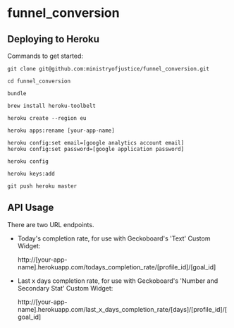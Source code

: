 funnel_conversion
=================

Deploying to Heroku
-------------------

Commands to get started:

    git clone git@github.com:ministryofjustice/funnel_conversion.git

    cd funnel_conversion

    bundle

    brew install heroku-toolbelt
    
    heroku create --region eu

    heroku apps:rename [your-app-name]

    heroku config:set email=[google analytics account email]
    heroku config:set password=[google application password]

    heroku config

    heroku keys:add

    git push heroku master

API Usage
---------

There are two URL endpoints.

* Today's completion rate, for use with Geckoboard's 'Text' Custom Widget:


    http://[your-app-name].herokuapp.com/todays_completion_rate/[profile_id]/[goal_id]

* Last x days completion rate, for use with Geckoboard's 'Number and Secondary Stat' Custom Widget:


    http://[your-app-name].herokuapp.com/last_x_days_completion_rate/[days]/[profile_id]/[goal_id]
